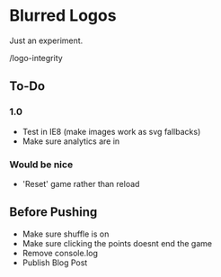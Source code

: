 # Blurred Logos
Just an experiment.

/logo-integrity

## To-Do

### 1.0
- Test in IE8 (make images work as svg fallbacks)
- Make sure analytics are in

### Would be nice
- 'Reset' game rather than reload

## Before Pushing
- Make sure shuffle is on
- Make sure clicking the points doesnt end the game
- Remove console.log
- Publish Blog Post